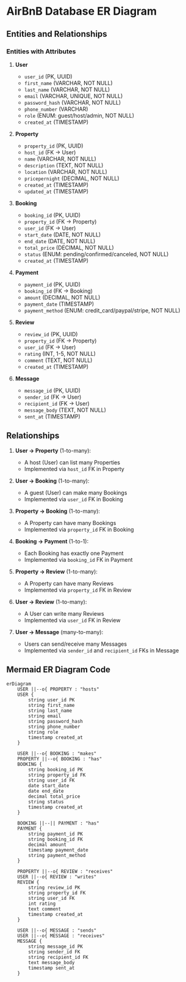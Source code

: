 # AirBnB Database ER Diagram

## Entities and Relationships

### Entities with Attributes

1. **User**
   - `user_id` (PK, UUID)
   - `first_name` (VARCHAR, NOT NULL)
   - `last_name` (VARCHAR, NOT NULL)
   - `email` (VARCHAR, UNIQUE, NOT NULL)
   - `password_hash` (VARCHAR, NOT NULL)
   - `phone_number` (VARCHAR)
   - `role` (ENUM: guest/host/admin, NOT NULL)
   - `created_at` (TIMESTAMP)

2. **Property**
   - `property_id` (PK, UUID)
   - `host_id` (FK → User)
   - `name` (VARCHAR, NOT NULL)
   - `description` (TEXT, NOT NULL)
   - `location` (VARCHAR, NOT NULL)
   - `pricepernight` (DECIMAL, NOT NULL)
   - `created_at` (TIMESTAMP)
   - `updated_at` (TIMESTAMP)

3. **Booking**
   - `booking_id` (PK, UUID)
   - `property_id` (FK → Property)
   - `user_id` (FK → User)
   - `start_date` (DATE, NOT NULL)
   - `end_date` (DATE, NOT NULL)
   - `total_price` (DECIMAL, NOT NULL)
   - `status` (ENUM: pending/confirmed/canceled, NOT NULL)
   - `created_at` (TIMESTAMP)

4. **Payment**
   - `payment_id` (PK, UUID)
   - `booking_id` (FK → Booking)
   - `amount` (DECIMAL, NOT NULL)
   - `payment_date` (TIMESTAMP)
   - `payment_method` (ENUM: credit_card/paypal/stripe, NOT NULL)

5. **Review**
   - `review_id` (PK, UUID)
   - `property_id` (FK → Property)
   - `user_id` (FK → User)
   - `rating` (INT, 1-5, NOT NULL)
   - `comment` (TEXT, NOT NULL)
   - `created_at` (TIMESTAMP)

6. **Message**
   - `message_id` (PK, UUID)
   - `sender_id` (FK → User)
   - `recipient_id` (FK → User)
   - `message_body` (TEXT, NOT NULL)
   - `sent_at` (TIMESTAMP)

## Relationships

1. **User → Property** (1-to-many):
   - A host (User) can list many Properties
   - Implemented via `host_id` FK in Property

2. **User → Booking** (1-to-many):
   - A guest (User) can make many Bookings
   - Implemented via `user_id` FK in Booking

3. **Property → Booking** (1-to-many):
   - A Property can have many Bookings
   - Implemented via `property_id` FK in Booking

4. **Booking → Payment** (1-to-1):
   - Each Booking has exactly one Payment
   - Implemented via `booking_id` FK in Payment

5. **Property → Review** (1-to-many):
   - A Property can have many Reviews
   - Implemented via `property_id` FK in Review

6. **User → Review** (1-to-many):
   - A User can write many Reviews
   - Implemented via `user_id` FK in Review

7. **User → Message** (many-to-many):
   - Users can send/receive many Messages
   - Implemented via `sender_id` and `recipient_id` FKs in Message

## Mermaid ER Diagram Code

```mermaid
erDiagram
    USER ||--o{ PROPERTY : "hosts"
    USER {
        string user_id PK
        string first_name
        string last_name
        string email
        string password_hash
        string phone_number
        string role
        timestamp created_at
    }
    
    USER ||--o{ BOOKING : "makes"
    PROPERTY ||--o{ BOOKING : "has"
    BOOKING {
        string booking_id PK
        string property_id FK
        string user_id FK
        date start_date
        date end_date
        decimal total_price
        string status
        timestamp created_at
    }
    
    BOOKING ||--|| PAYMENT : "has"
    PAYMENT {
        string payment_id PK
        string booking_id FK
        decimal amount
        timestamp payment_date
        string payment_method
    }
    
    PROPERTY ||--o{ REVIEW : "receives"
    USER ||--o{ REVIEW : "writes"
    REVIEW {
        string review_id PK
        string property_id FK
        string user_id FK
        int rating
        text comment
        timestamp created_at
    }
    
    USER ||--o{ MESSAGE : "sends"
    USER ||--o{ MESSAGE : "receives"
    MESSAGE {
        string message_id PK
        string sender_id FK
        string recipient_id FK
        text message_body
        timestamp sent_at
    }
